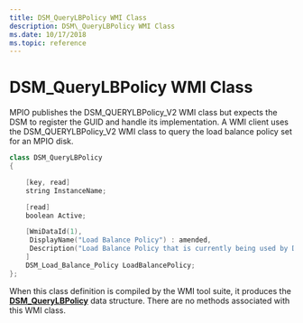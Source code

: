 ```yaml
---
title: DSM_QueryLBPolicy WMI Class
description: DSM\_QueryLBPolicy WMI Class
ms.date: 10/17/2018
ms.topic: reference
---
```


# DSM\_QueryLBPolicy WMI Class


MPIO publishes the DSM\_QUERYLBPolicy\_V2 WMI class but expects the DSM to register the GUID and handle its implementation. A WMI client uses the DSM\_QUERYLBPolicy\_V2 WMI class to query the load balance policy set for an MPIO disk.

```cpp
class DSM_QueryLBPolicy
{

    [key, read]
    string InstanceName;

    [read]
    boolean Active;

    [WmiDataId(1),
     DisplayName("Load Balance Policy") : amended,
     Description("Load Balance Policy that is currently being used by DSM") : amended
    ]
    DSM_Load_Balance_Policy LoadBalancePolicy;
};
```

When this class definition is compiled by the WMI tool suite, it produces the [**DSM\_QueryLBPolicy**](/windows-hardware/drivers/ddi/mpiodisk/ns-mpiodisk-_dsm_querylbpolicy) data structure. There are no methods associated with this WMI class.

 

